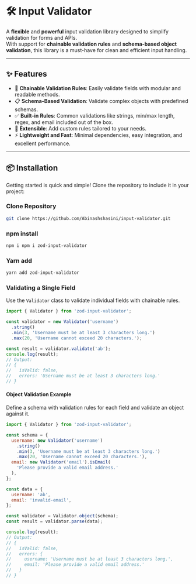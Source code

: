 # 🛠️ Input Validator

A **flexible** and **powerful** input validation library designed to simplify validation for forms and APIs.  
With support for **chainable validation rules** and **schema-based object validation**, this library is a must-have for clean and efficient input handling.

---

## ✨ Features  

- 🚀 **Chainable Validation Rules**: Easily validate fields with modular and readable methods.  
- 📋 **Schema-Based Validation**: Validate complex objects with predefined schemas.  
- ✅ **Built-in Rules**: Common validations like strings, min/max length, regex, and email included out of the box.  
- 🔧 **Extensible**: Add custom rules tailored to your needs.  
- ⚡ **Lightweight and Fast**: Minimal dependencies, easy integration, and excellent performance.  

---

## 📦 Installation  

Getting started is quick and simple! Clone the repository to include it in your project:  

### Clone Repository  

```bash
git clone https://github.com/Abinashshasini/input-validator.git
```

### npm install
```bash
npm i npm i zod-input-validator
```

### Yarn add
```bash
yarn add zod-input-validator
```

### Validating a Single Field

Use the `Validator` class to validate individual fields with chainable rules.

```javascript
import { Validator } from 'zod-input-validator';

const validator = new Validator('username')
  .string()
  .min(3, 'Username must be at least 3 characters long.')
  .max(20, 'Username cannot exceed 20 characters.');

const result = validator.validate('ab');
console.log(result);
// Output:
// {
//   isValid: false,
//   errors: 'Username must be at least 3 characters long.'
// }
```

#### Object Validation Example

Define a schema with validation rules for each field and validate an object against it.

```javascript
import { Validator } from 'zod-input-validator';

const schema = {
  username: new Validator('username')
    .string()
    .min(3, 'Username must be at least 3 characters long.')
    .max(20, 'Username cannot exceed 20 characters.'),
  email: new Validator('email').isEmail(
    'Please provide a valid email address.'
  ),
};

const data = {
  username: 'ab',
  email: 'invalid-email',
};

const validator = Validator.object(schema);
const result = validator.parse(data);

console.log(result);
// Output:
// {
//   isValid: false,
//   errors: {
//     username: 'Username must be at least 3 characters long.',
//     email: 'Please provide a valid email address.'
//   }
// }
```
